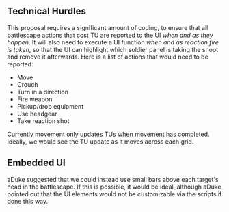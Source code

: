 ## Technical Hurdles

This proposal requires a significant amount of coding, to ensure that
all battlescape actions that cost TU are reported to the UI *when and as
they happen*. It will also need to execute a UI function *when and as
reaction fire is taken*, so that the UI can highlight which soldier
panel is taking the shoot and remove it afterwards. Here is a list of
actions that would need to be reported:

- Move
- Crouch
- Turn in a direction
- Fire weapon
- Pickup/drop equipment
- Use headgear
- Take reaction shot

Currently movement only updates TUs when movement has completed.
Ideally, we would see the TU update as it moves across each grid.

## Embedded UI

aDuke suggested that we could instead use small bars above each target's
head in the battlescape. If this is possible, it would be ideal,
although aDuke pointed out that the UI elements would not be
customizable via the scripts if done this way.
